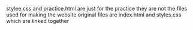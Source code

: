 stylee.css and practice.html are just for the practice they are not the files used for making the website 
original files are index.html and styles.css which are linked together
